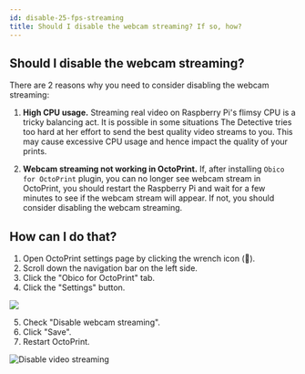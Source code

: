 ```yaml
---
id: disable-25-fps-streaming
title: Should I disable the webcam streaming? If so, how?
---
```


## Should I disable the webcam streaming?

There are 2 reasons why you need to consider disabling the webcam streaming:

1. **High CPU usage.** Streaming real video on Raspberry Pi's flimsy CPU is a tricky balancing act. It is possible in some situations The Detective tries too hard at her effort to send the best quality video streams to you. This may cause excessive CPU usage and hence impact the quality of your prints.

2. **Webcam streaming not working in OctoPrint.** If, after installing `Obico for OctoPrint` plugin, you can no longer see webcam stream in OctoPrint, you should restart the Raspberry Pi and wait for a few minutes to see if the webcam stream will appear. If not, you should consider disabling the webcam streaming.


## How can I do that?

1. Open OctoPrint settings page by clicking the wrench icon (**🔧**).
2. Scroll down the navigation bar on the left side.
3. Click the "Obico for OctoPrint" tab.
4. Click the "Settings" button.

![](/img/user-guides/helpdocs/tsd-plugin-open-settings-page.gif)

5. Check "Disable webcam streaming".
6. Click "Save".
7. Restart OctoPrint.

![Disable video streaming](/img/user-guides/settings-disable-25-fps-streaming.png)
